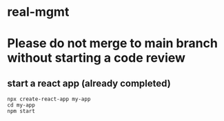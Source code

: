 # real-mgmt

# Please do not merge to main branch without starting a code review

## start a react app (already completed)

```
npx create-react-app my-app
cd my-app
npm start
```
